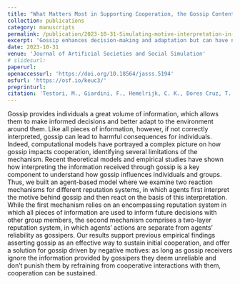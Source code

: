 ```yaml
---
title: "What Matters Most in Supporting Cooperation, the Gossip Content or the Gossiper’s Intention? Simulating Motive Interpretation in Gossip Dynamics"
collection: publications
category: manuscripts
permalink: /publication/2023-10-31-Simulating-motive-interpretation-in-gossip-dynamics
excerpt: 'Gossip enhances decision-making and adaptation but can have negative consequences if misinterpreted; our model shows that cooperation can be sustained if individuals disregard unreliable gossipers.'
date: 2023-10-31
venue: 'Journal of Artificial Societies and Social Simulation'
# slidesurl:  
paperurl: 
openaccessurl: 'https://doi.org/10.18564/jasss.5194'
osfurl: 'https://osf.io/keuc3/'
preprinturl: 
citation: 'Testori, M., Giardini, F., Hemelrijk, C. K., Dores Cruz, T. D., & Beersma, B. (2023). What Matters Most in Supporting Cooperation, the Gossip Content or the Gossiper’s Intention? Simulating Motive Interpretation in Gossip Dynamics. <i>Journal of Artificial Societies and Social Simulation, 26</i>(4). https://doi.org/10.18564/jasss.5194'
---
```


 Gossip provides individuals a great volume of information, which allows them to make informed decisions and better adapt to the environment around them. Like all pieces of information, however, if not correctly interpreted, gossip can lead to harmful consequences for individuals. Indeed, computational models have portrayed a complex picture on how gossip impacts cooperation, identifying several limitations of the mechanism. Recent theoretical models and empirical studies have shown how interpreting the information received through gossip is a key component to understand how gossip influences individuals and groups. Thus, we built an agent-based model where we examine two reaction mechanisms for different reputation systems, in which agents first interpret the motive behind gossip and then react on the basis of this interpretation. While the first mechanism relies on an encompassing reputation system in which all pieces of information are used to inform future decisions with other group members, the second mechanism comprises a two-layer reputation system, in which agents’ actions are separate from agents’ reliability as gossipers. Our results support previous empirical findings asserting gossip as an effective way to sustain initial cooperation, and offer a solution for gossip driven by negative motives: as long as gossip receivers ignore the information provided by gossipers they deem unreliable and don’t punish them by refraining from cooperative interactions with them, cooperation can be sustained. 